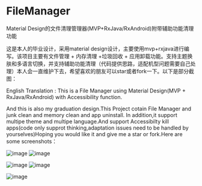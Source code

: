# FileManager
Material Design的文件清理管理器(MVP+RxJava/RxAndroid)附带辅助功能清理功能

这是本人的毕业设计，采用material design设计，主要使用mvp+rxjava进行编写。该项目主要有文件管理 + 内存清理 +垃圾回收 + 应用卸载功能。支持主题换肤和多语言切换，并支持辅助功能清理（代码提供思路，适配机型问题需要自己处理）本人会一直维护下去，希望喜欢的朋友可以star或者fork一下。以下是部分截图：


English Translation : This is a File Manager using Material Design(MVP + RxJava/RxAndroid) with Accessibility function.

And this is also my graduation design.This Project cotain File Manager and junk clean and memory clean and app uninstall.
In addition,it support multipe theme and multipe language.And support Accessibilty kill apps(code only supprot thinking,adaptation issues need to be handled by yourselves)Hoping you would like it and give me a star or fork.Here are some screenshots：

![image](http://upload.ouliu.net/i/20170312023524t5nf9.jpeg)
![image](http://upload.ouliu.net/i/20170312023500g8k9i.jpeg)     


![image](http://upload.ouliu.net/i/20170312023425mdd8l.jpeg)
![image](http://upload.ouliu.net/i/20170312023011zawj8.jpeg)


![image](http://upload.ouliu.net/i/20170323165114oui9a.gif)

